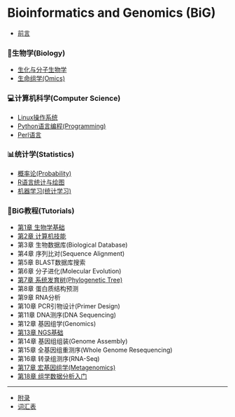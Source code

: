 # Bioinformatics and Genomics (BiG)

* [前言](README.md)

### 🧬生物学(Biology)
* [生化与分子生物学](Biology/MolBio.md)
* [生命组学(Omics)](Biology/Omics.md)

### 💻计算机科学(Computer Science)
* [Linux操作系统](Computer/Linux.md)
* [Python语言编程(Programming)](Computer/Python.md)
* [Perl语言](Computer/Perl.md)

### 📊统计学(Statistics)
* [概率论(Probability)](Statistics/Probability.md)
* [R语言统计与绘图](Statistics/R.md)
* [机器学习(统计学习)](Statistics/StatLearning.md)

### 📖BiG教程(Tutorials)
* [第1章 生物学基础](Tutorials/01BiologyBasics.md)
* [第2章 计算机技能](Tutorials/02ComputerSkills.md)
* 第3章 生物数据库(Biological Database)
* 第4章 序列比对(Sequence Alignment)
* 第5章 BLAST数据库搜索
* 第6章 分子进化(Molecular Evolution)
* [第7章 系统发育树(Phylogenetic Tree)](Tutorials/07phylogeny.md)
* 第8章 蛋白质结构预测
* 第9章 RNA分析
* 第10章 PCR引物设计(Primer Design)
* 第11章 DNA测序(DNA Sequencing)
* 第12章 基因组学(Genomics)
* [第13章 NGS基础](Tutorials/13NGS.md)
* 第14章 基因组组装(Genome Assembly)
* 第15章 全基因组重测序(Whole Genome Resequencing)
* 第16章 转录组测序(RNA-Seq)
* [第17章 宏基因组学(Metagenomics)](Tutorials/17metagenome.md)
* [第18章 组学数据分析入门](Tutorials/18DataAnalytics.md)
----
* [附录](Appendix.md)
* [词汇表](GLOSSARY.md)